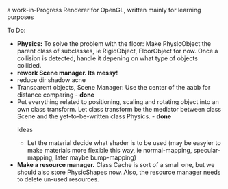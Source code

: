 a work-in-Progress Renderer for OpenGL, written mainly for learning purposes

To Do:
<ul>
<li><b>Physics:</b> To solve the problem with the floor: Make PhysicObject the parent class of subclasses, ie RigidObject, FloorObject for now. Once a collision is detected, handle it depening on what type of objects collided.</li>
<li><b>rework Scene manager. Its messy! </b></li>
<li>reduce dir shadow acne</li>
<li>Transparent objects, Scene Manager: Use the center of the aabb for distance comparing - <b>done</b></li>
<li>Put everything related to positioning, scaling and rotating object into an own class transform. Let class transform be the mediator between class Scene and the yet-to-be-written class Physics. - <b>done</b></li>


Ideas
<ul>
<li>Let the material decide what shader is to be used (may be easyier to make materials more flexible this way, ie normal-mapping, specular-mapping, later maybe bump-mapping)</li>
</ul>
<li><b>Make a resource manager.</b> Class Cache is sort of a small one, but we should also store PhysicShapes now. Also, the
resource manager needs to delete un-used resources. </li>
</ul>

